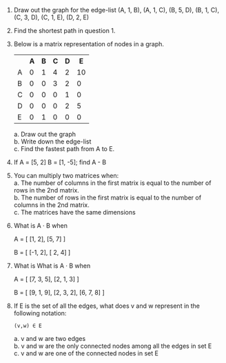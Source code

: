 1. Draw out the graph for the edge-list
(A, 1, B), (A, 1, C), (B, 5, D), (B, 1, C), (C, 3, D), (C, 1, E), (D, 2, E)
2. Find the shortest path in question 1.
3. Below is a matrix representation of nodes in a graph. 
    <table>
      <tr>
        <th></th>
        <th>A</th>
        <th>B</th>
        <th>C</th>
        <th>D</th>
        <th>E</th>
      </tr>
      <tr>
        <td>A</td>
        <td>0</td>
        <td>1</td>
        <td>4</td>
        <td>2</td>
        <td>10</td>
      </tr>
      <tr>
      <td>B</td>
        <td>0</td>
        <td>0</td>
        <td>3</td>
        <td>2</td>
        <td>0</td>
      </tr>
      <tr>
      <td>C</td>
        <td>0</td>
        <td>0</td>
        <td>0</td>
        <td>1</td>
        <td>0</td>
      </tr>
      <tr>
      <td>D</td>
        <td>0</td>
        <td>0</td>
        <td>0</td>
        <td>2</td>
        <td>5</td>
      </tr>
      <tr>
      <td>E</td>
        <td>0</td>
        <td>1</td>
        <td>0</td>
        <td>0</td>
        <td>0</td>
      </tr>
    </table>

    a. Draw out the graph   
    b. Write down the edge-list   
    c. Find the fastest path from A to E.

4. If A = [5, 2] B = [1, -5]; find A - B
5. You can multiply two matrices when:    
a. The number of columns in the first matrix is equal to the number of rows in the 2nd matrix.  
b. The number of rows in the first matrix is equal to the number of columns in the 2nd matrix.  
c. The matrices have the same dimensions

6. What is A · B when

    A = [
      [1, 2],
      [5, 7]
    ]

    B = [
      [-1, 2],
      [ 2, 4]
    ]
7. What is What is A · B when

    A = [
      [7, 3, 5],
      [2, 1, 3]
    ]

    B = [
      [9, 1, 9],
      [2, 3, 2],
      [6, 7, 8]
    ]
8. If E is the set of all the edges, what does v and w represent in the following notation:
    ```
    (v,w) ∈ E
    ```
    a. v and w are two edges    
    b. v and w are the only connected nodes among all the edges in set E        
    c. v and w are one of the connected nodes in set E